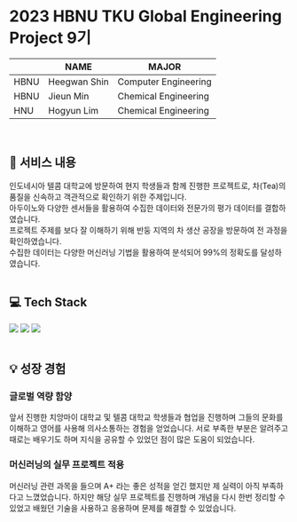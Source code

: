 # 2023 HBNU TKU Global Engineering Project 9기

| | NAME | MAJOR |
| - | - | - |
| HBNU | Heegwan Shin | Computer Engineering |
| HBNU | Jieun Min | Chemical Engineering |
| HNU | Hogyun Lim | Chemical Engineering |
<br/>

## 📜 서비스 내용
인도네시아 텔콤 대학교에 방문하여 현지 학생들과 함께 진행한 프로젝트로, 차(Tea)의 품질을 신속하고 객관적으로 확인하기 위한 주제입니다.  
아두이노와 다양한 센서들을 활용하여 수집한 데이터와 전문가의 평가 데이터를 결합하였습니다.  
프로젝트 주제를 보다 잘 이해하기 위해 반둥 지역의 차 생산 공장을 방문하여 전 과정을 확인하였습니다.  
수집한 데이터는 다양한 머신러닝 기법을 활용하여 분석되어 99%의 정확도를 달성하였습니다.
<br/><br/>

## 💻 Tech Stack
<div align="left">
<img src="https://img.shields.io/badge/python-3776AB?style=for-the-badge&logo=python&logoColor=white">
<img src="https://img.shields.io/badge/jupyter-F37626?style=for-the-badge&logo=jupyter&logoColor=white">
<img src="https://img.shields.io/badge/machinelearning-3776AB?style=for-the-badge&logo=machinelearning&logoColor=white">
</div><br/>

## 💡 성장 경험
### 글로벌 역량 함양
앞서 진행한 치앙마이 대학교 및 텔콤 대학교 학생들과 협업을 진행하며 그들의 문화를 이해하고 영어를 사용해 의사소통하는 경험을 얻었습니다. 서로 부족한 부분은 알려주고 때로는 배우기도 하며 지식을 공유할 수 있었던 점이 많은 도움이 되었습니다.

### 머신러닝의 실무 프로젝트 적용
머신러닝 관련 과목을 들으며 A+ 라는 좋은 성적을 얻긴 했지만 제 실력이 아직 부족하다고 느꼈었습니다. 하지만 해당 실무 프로젝트를 진행하며 개념을 다시 한번 정리할 수 있었고 배웠던 기술을 사용하고 응용하며 문제를 해결할 수 있었습니다. 
<br/><br/>
